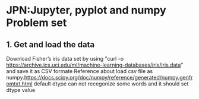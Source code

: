 # JPN:Jupyter, pyplot and numpy Problem set
## 1. Get and load the data
 Download Fisher’s iris data set by using "curl -o https://archive.ics.uci.edu/ml/machine-learning-databases/iris/iris.data" and save it as CSV formate
 Reference about load csv file as numpy.https://docs.scipy.org/doc/numpy/reference/generated/numpy.genfromtxt.html
 default dtype can not recegonize some words and it should set dtype value